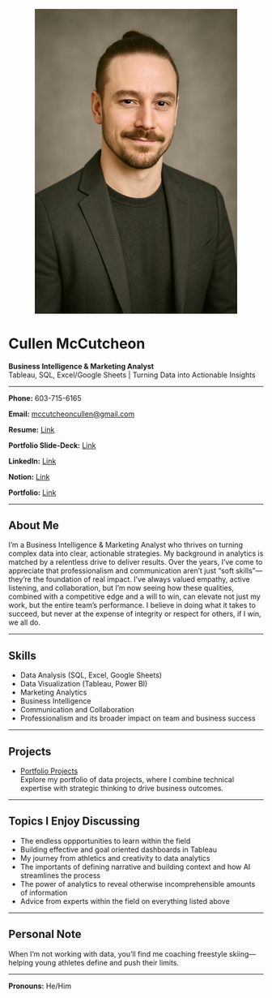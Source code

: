 <p align="center">
  <img src="profile-photo.png" alt="Profile Photo" width="400" />
</p>

# Cullen McCutcheon

**Business Intelligence & Marketing Analyst**  
Tableau, SQL, Excel/Google Sheets | Turning Data into Actionable Insights

---

**Phone:** 603-715-6165

**Email:** mccutcheoncullen@gmail.com  

**Resume:** [Link](https://docs.google.com/document/d/19fV48SkwBet0se5yQ0UOfcKhzXRHDTyvl5dgpuYLBXI/edit?usp=sharing)

**Portfolio Slide-Deck:** [Link](https://docs.google.com/presentation/d/1B8NVy2lz3lKA0054MRStZP1h3j8LbQsVE_cYqdV9pF8/edit?usp=sharing)

**LinkedIn:** [Link](https://www.linkedin.com/in/cullenmccutcheon/)  

**Notion:** [Link](https://www.notion.so/BIA-Cullen-McCutcheon-s-Career-page-1ec3e0a1c7c4808c8523d98ee7b551f0?pvs=4)

**Portfolio:** [Link](https://github.com/cullenmccutcheon/Data-Projects-TripleTen)

---

## About Me

I’m a Business Intelligence & Marketing Analyst who thrives on turning complex data into clear, actionable strategies. My background in analytics is matched by a relentless drive to deliver results.
Over the years, I’ve come to appreciate that professionalism and communication aren’t just “soft skills”—they’re the foundation of real impact. I’ve always valued empathy, active listening, and collaboration, but I’m now seeing how these qualities, combined with a competitive edge and a will to win, can elevate not just my work, but the entire team’s performance. I believe in doing what it takes to succeed, but never at the expense of integrity or respect for others, if I win, we all do. 

---

## Skills

- Data Analysis (SQL, Excel, Google Sheets)
- Data Visualization (Tableau, Power BI)
- Marketing Analytics
- Business Intelligence
- Communication and Collaboration
- Professionalism and its broader impact on team and business success

---

## Projects

- [Portfolio Projects](https://github.com/cullenmccutcheon/Data-Projects-TripleTen)  
  Explore my portfolio of data projects, where I combine technical expertise with strategic thinking to drive business outcomes.

---

## Topics I Enjoy Discussing

- The endless oppportunities to learn within the field
- Building effective and goal oriented dashboards in Tableau
- My journey from athletics and creativity to data analytics
- The importants of defining narrative and building context and how AI streamlines the process
- The power of analytics to reveal otherwise incomprehensible amounts of information
- Advice from experts within the field on everything listed above

---

## Personal Note

When I’m not working with data, you’ll find me coaching freestyle skiing—helping young athletes define and push their limits.

---

**Pronouns:** He/Him
